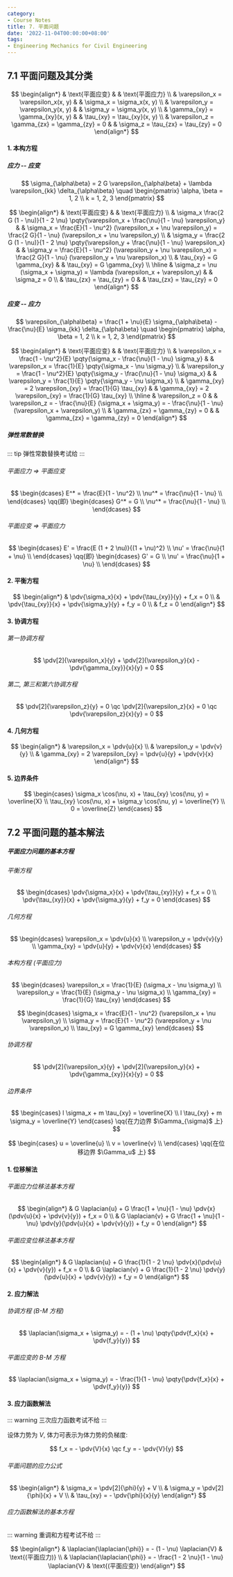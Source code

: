 ```yaml
---
category:
- Course Notes
title: 7. 平面问题
date: '2022-11-04T00:00:00+08:00'
tags:
- Engineering Mechanics for Civil Engineering
---
```


## 7.1 平面问题及其分类

$$
\begin{align*}
   & \text{平面应变}                                   &  & \text{平面应力}                          \\
   & \varepsilon_x = \varepsilon_x(x, y)           &  & \sigma_x = \sigma_x(x, y)            \\
   & \varepsilon_y = \varepsilon_y(x, y)           &  & \sigma_y = \sigma_y(x, y)            \\
   & \gamma_{xy} = \gamma_{xy}(x, y)               &  & \tau_{xy} = \tau_{xy}(x, y)          \\
   & \varepsilon_z = \gamma_{zx} = \gamma_{zy} = 0 &  & \sigma_z = \tau_{zx} = \tau_{zy} = 0
\end{align*}
$$

#### 1. 本构方程

##### 应力 -- 应变

$$
\sigma_{\alpha\beta} = 2 G \varepsilon_{\alpha\beta} + \lambda \varepsilon_{kk} \delta_{\alpha\beta} \quad
\begin{pmatrix}
  \alpha, \beta = 1, 2 \\
  k = 1, 2, 3
\end{pmatrix}
$$

$$
\begin{align*}
   & \text{平面应变}                                                                                                              &
   & \text{平面应力}                                                                                                                \\
   & \sigma_x \frac{2 G (1 - \nu)}{1 - 2 \nu} \pqty{\varepsilon_x + \frac{\nu}{1 - \nu} \varepsilon_y}                            &
   & \sigma_x = \frac{E}{1 - \nu^2} (\varepsilon_x + \nu \varepsilon_y) = \frac{2 G}{1 - \nu} (\varepsilon_x + \nu \varepsilon_y)   \\
   & \sigma_y = \frac{2 G (1 - \nu)}{1 - 2 \nu} \pqty{\varepsilon_y + \frac{\nu}{1 - \nu} \varepsilon_x}                          &
   & \sigma_y = \frac{E}{1 - \nu^2} (\varepsilon_y + \nu \varepsilon_x) = \frac{2 G}{1 - \nu} (\varepsilon_y + \nu \varepsilon_x)   \\
   & \tau_{xy} = G \gamma_{xy}                                                                                                    &
   & \tau_{xy} = G \gamma_{xy}                                                                                                      \\
  \hline
   & \sigma_z = \nu (\sigma_x + \sigma_y) = \lambda (\varepsilon_x + \varepsilon_y)                                               &
   & \sigma_z = 0                                                                                                                   \\
   & \tau_{zx} = \tau_{zy} = 0                                                                                                    &
   & \tau_{zx} = \tau_{zy} = 0
\end{align*}
$$

##### 应变 -- 应力

$$
\varepsilon_{\alpha\beta} = \frac{1 + \nu}{E} \sigma_{\alpha\beta} - \frac{\nu}{E} \sigma_{kk} \delta_{\alpha\beta} \quad
\begin{pmatrix}
  \alpha, \beta = 1, 2 \\
  k = 1, 2, 3
\end{pmatrix}
$$

$$
\begin{align*}
   & \text{平面应变}                                                                                               &
   & \text{平面应力}                                                                                                 \\
   & \varepsilon_x = \frac{1 - \nu^2}{E} \pqty{\sigma_x - \frac{\nu}{1 - \nu} \sigma_y}                            &
   & \varepsilon_x = \frac{1}{E} \pqty{\sigma_x - \nu \sigma_y}                                                      \\
   & \varepsilon_y = \frac{1 - \nu^2}{E} \pqty{\sigma_y - \frac{\nu}{1 - \nu} \sigma_x}                            &
   & \varepsilon_y = \frac{1}{E} \pqty{\sigma_y - \nu \sigma_x}                                                      \\
   & \gamma_{xy} = 2 \varepsilon_{xy} = \frac{1}{G} \tau_{xy}                                                      &
   & \gamma_{xy} = 2 \varepsilon_{xy} = \frac{1}{G} \tau_{xy}                                                        \\
  \hline
   & \varepsilon_z = 0                                                                                             &
   & \varepsilon_z = - \frac{\nu}{E} (\sigma_x + \sigma_y) = - \frac{\nu}{1 - \nu} (\varepsilon_x + \varepsilon_y)   \\
   & \gamma_{zx} = \gamma_{zy} = 0                                                                                 &
   & \gamma_{zx} = \gamma_{zy} = 0
\end{align*}
$$

##### 弹性常数替换

::: tip
弹性常数替换考试给
:::

###### 平面应力 => 平面应变

$$
\begin{dcases}
  E^* = \frac{E}{1 - \nu^2}   \\
  \nu^* = \frac{\nu}{1 - \nu} \\
\end{dcases} \qq{即} \begin{dcases}
  G^* = G                     \\
  \nu^* = \frac{\nu}{1 - \nu} \\
\end{dcases}
$$

###### 平面应变 => 平面应力

$$
\begin{dcases}
  E' = \frac{E (1 + 2 \nu)}{(1 + \nu)^2} \\
  \nu' = \frac{\nu}{1 + \nu}             \\
\end{dcases} \qq{即} \begin{dcases}
  G' = G                     \\
  \nu' = \frac{\nu}{1 + \nu} \\
\end{dcases}
$$

#### 2. 平衡方程

$$
\begin{align*}
   & \pdv{\sigma_x}{x} + \pdv{\tau_{xy}}{y} + f_x = 0 \\
   & \pdv{\tau_{xy}}{x} + \pdv{\sigma_y}{y} + f_y = 0 \\
   & f_z = 0
\end{align*}
$$

#### 3. 协调方程

###### 第一协调方程

$$
\pdv[2]{\varepsilon_x}{y} + \pdv[2]{\varepsilon_y}{x} - \pdv{\gamma_{xy}}{x}{y} = 0
$$

###### 第二, 第三和第六协调方程

$$
\pdv[2]{\varepsilon_z}{y} = 0 \qc
\pdv[2]{\varepsilon_z}{x} = 0 \qc
\pdv{\varepsilon_z}{x}{y} = 0
$$

#### 4. 几何方程

$$
\begin{align*}
   & \varepsilon_x = \pdv{u}{x}                                 \\
   & \varepsilon_y = \pdv{v}{y}                                 \\
   & \gamma_{xy} = 2 \varepsilon_{xy} = \pdv{u}{y} + \pdv{v}{x}
\end{align*}
$$

#### 5. 边界条件

$$
\begin{cases}
  \sigma_x \cos(\nu, x) + \tau_{xy} \cos(\nu, y) = \overline{X} \\
  \tau_{xy} \cos(\nu, x) + \sigma_y \cos(\nu, y) = \overline{Y} \\
  0 = \overline{Z}
\end{cases}
$$

## 7.2 平面问题的基本解法

##### 平面应力问题的基本方程

###### 平衡方程

$$
\begin{dcases}
  \pdv{\sigma_x}{x} + \pdv{\tau_{xy}}{y} + f_x = 0 \\
  \pdv{\tau_{xy}}{x} + \pdv{\sigma_y}{y} + f_y = 0
\end{dcases}
$$

###### 几何方程

$$
\begin{dcases}
  \varepsilon_x = \pdv{u}{x} \\
  \varepsilon_y = \pdv{v}{y} \\
  \gamma_{xy} = \pdv{u}{y} + \pdv{v}{x}
\end{dcases}
$$

###### 本构方程 (平面应力)

$$
\begin{dcases}
  \varepsilon_x = \frac{1}{E} (\sigma_x - \nu \sigma_y) \\
  \varepsilon_y = \frac{1}{E} (\sigma_y - \nu \sigma_x) \\
  \gamma_{xy} = \frac{1}{G} \tau_{xy}
\end{dcases}
$$

$$
\begin{dcases}
  \sigma_x = \frac{E}{1 - \nu^2} (\varepsilon_x + \nu \varepsilon_y) \\
  \sigma_y = \frac{E}{1 - \nu^2} (\varepsilon_y + \nu \varepsilon_x) \\
  \tau_{xy} = G \gamma_{xy}
\end{dcases}
$$

###### 协调方程

$$
\pdv[2]{\varepsilon_x}{y} + \pdv[2]{\varepsilon_y}{x} + \pdv{\gamma_{xy}}{x}{y} = 0
$$

###### 边界条件

$$
\begin{cases}
  l \sigma_x + m \tau_{xy} = \overline{X} \\
  l \tau_{xy} + m \sigma_y = \overline{Y}
\end{cases} \qq{在力边界 $\Gamma_{\sigma}$ 上}
$$

$$
\begin{cases}
  u = \overline{u} \\
  v = \overline{v} \\
\end{cases} \qq{在位移边界 $\Gamma_u$ 上}
$$

#### 1. 位移解法

###### 平面应力位移法基本方程

$$
\begin{align*}
   & G \laplacian{u} + G \frac{1 + \nu}{1 - \nu} \pdv{x}(\pdv{u}{x} + \pdv{v}{y}) + f_x = 0 \\
   & G \laplacian{v} + G \frac{1 + \nu}{1 - \nu} \pdv{y}(\pdv{u}{x} + \pdv{v}{y}) + f_y = 0
\end{align*}
$$

###### 平面应变位移法基本方程

$$
\begin{align*}
   & G \laplacian{u} + G \frac{1}{1 - 2 \nu} \pdv{x}(\pdv{u}{x} + \pdv{v}{y}) + f_x = 0 \\
   & G \laplacian{v} + G \frac{1}{1 - 2 \nu} \pdv{y}(\pdv{u}{x} + \pdv{v}{y}) + f_y = 0
\end{align*}
$$

#### 2. 应力解法

###### 协调方程 (B-M 方程)

$$
\laplacian(\sigma_x + \sigma_y) = - (1 + \nu) \pqty{\pdv{f_x}{x} + \pdv{f_y}{y}}
$$

###### 平面应变的 B-M 方程

$$
\laplacian(\sigma_x + \sigma_y) = - \frac{1}{1 - \nu} \pqty{\pdv{f_x}{x} + \pdv{f_y}{y}}
$$

#### 3. 应力函数解法

::: warning
三次应力函数考试不给
:::

设体力势为 $V$, 体力可表示为体力势的负梯度:

$$
f_x = - \pdv{V}{x} \qc
f_y = - \pdv{V}{y}
$$

###### 平面问题的应力公式

$$
\begin{align*}
   & \sigma_x = \pdv[2]{\phi}{y} + V \\
   & \sigma_y = \pdv[2]{\phi}{x} + V \\
   & \tau_{xy} = - \pdv{\phi}{x}{y}
\end{align*}
$$

###### 应力函数解法的基本方程

::: warning
重调和方程考试不给
:::

$$
\begin{align*}
   & \laplacian{\laplacian{\phi}} = - (1 - \nu) \laplacian{V}                 & \text{(平面应力)} \\
   & \laplacian{\laplacian{\phi}} = - \frac{1 - 2 \nu}{1 - \nu} \laplacian{V} & \text{(平面应变)}
\end{align*}
$$
